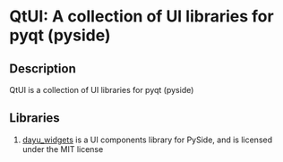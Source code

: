 # QtUI: A collection of UI libraries for pyqt (pyside)

## Description
QtUI is a collection of UI libraries for pyqt (pyside)

## Libraries
1. [dayu_widgets](https://github.com/phenom-films/dayu_widgets) is a UI components library for PySide, and is licensed under the MIT license